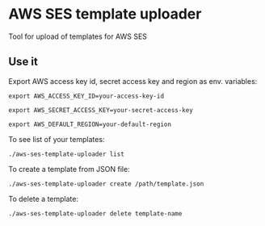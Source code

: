 # AWS SES template uploader

Tool for upload of templates for AWS SES

## Use it

Export AWS access key id, secret access key and region as env. variables:

`export AWS_ACCESS_KEY_ID=your-access-key-id`

`export AWS_SECRET_ACCESS_KEY=your-secret-access-key`

`export AWS_DEFAULT_REGION=your-default-region`

To see list of your templates:

`./aws-ses-template-uploader list`

To create a template from JSON file:

`./aws-ses-template-uploader create /path/template.json`

To delete a template:

`./aws-ses-template-uploader delete template-name`
